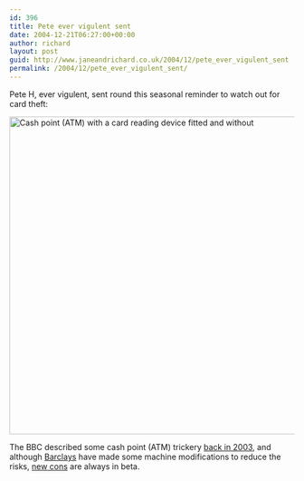 ```yaml
---
id: 396
title: Pete ever vigulent sent
date: 2004-12-21T06:27:00+00:00
author: richard
layout: post
guid: http://www.janeandrichard.co.uk/2004/12/pete_ever_vigulent_sent
permalink: /2004/12/pete_ever_vigulent_sent/
---
```

Pete H, ever vigulent, sent round this seasonal reminder to watch out for card theft:

<img src="http://www.janeandrichard.co.uk/blog/img/2004/bank3.jpg" width="534" height="560" alt="Cash point (ATM) with a card reading device fitted and without" />

The BBC described some cash point (ATM) trickery [back in 2003](http://news.bbc.co.uk/1/hi/uk/3157214.stm), and although [Barclays](http://news.bbc.co.uk/1/hi/business/4101391.stm) have made some machine modifications to reduce the risks, [new cons](http://www.theregister.co.uk/2004/12/20/pin_security_warning/) are always in beta.